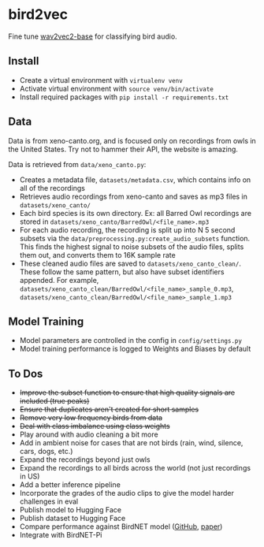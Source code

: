 # bird2vec
Fine tune [wav2vec2-base](https://huggingface.co/facebook/wav2vec2-base) for classifying bird audio.

## Install
* Create a virtual environment with `virtualenv venv`
* Activate virtual environment with `source venv/bin/activate`
* Install required packages with `pip install -r requirements.txt`

## Data
Data is from xeno-canto.org, and is focused only on recordings from owls in the United States. Try not to hammer their API, the website is amazing.

Data is retrieved from `data/xeno_canto.py`:
* Creates a metadata file, `datasets/metadata.csv`, which contains info on all of the recordings
* Retrieves audio recordings from xeno-canto and saves as mp3 files in `datasets/xeno_canto/`
* Each bird species is its own directory. Ex: all Barred Owl recordings are stored in `datasets/xeno_canto/BarredOwl/<file_name>.mp3`
* For each audio recording, the recording is split up into N 5 second subsets via the `data/preprocessing.py:create_audio_subsets` function. This finds the highest signal to noise subsets of the audio files, splits them out, and converts them to 16K sample rate
* These cleaned audio files are saved to `datasets/xeno_canto_clean/`. These follow the same pattern, but also have subset identifiers appended. For example, `datasets/xeno_canto_clean/BarredOwl/<file_name>_sample_0.mp3`, `datasets/xeno_canto_clean/BarredOwl/<file_name>_sample_1.mp3`

## Model Training
* Model parameters are controlled in the config in `config/settings.py`
* Model training performance is logged to Weights and Biases by default

## To Dos
* ~~Improve the subset function to ensure that high quality signals are included (true peaks)~~
* ~~Ensure that duplicates aren't created for short samples~~
* ~~Remove very low frequency birds from data~~
* ~~Deal with class imbalance using class weights~~
* Play around with audio cleaning a bit more
* Add in ambient noise for cases that are not birds (rain, wind, silence, cars, dogs, etc.)
* Expand the recordings beyond just owls
* Expand the recordings to all birds across the world (not just recordings in US)
* Add a better inference pipeline
* Incorporate the grades of the audio clips to give the model harder challenges in eval
* Publish model to Hugging Face
* Publish dataset to Hugging Face
* Compare performance against BirdNET model ([GitHub](https://github.com/kahst/BirdNET-Analyzer), [paper](https://www.sciencedirect.com/science/article/pii/S1574954121000273))
* Integrate with BirdNET-Pi